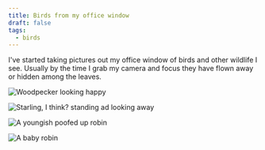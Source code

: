 ```yaml
---
title: Birds from my office window
draft: false
tags:
  - birds
---
```


I've started taking pictures out my office window of birds and other wildlife I see. Usually by the time I grab my camera and focus they have flown away or hidden among the leaves. 

![Woodpecker looking happy](IMG_0801.jpg)

![Starling, I think? standing ad looking away](IMG_0812.jpg)

![A youngish poofed up robin](IMG_0952.jpg)

![A baby robin](IMG_1332.jpg)